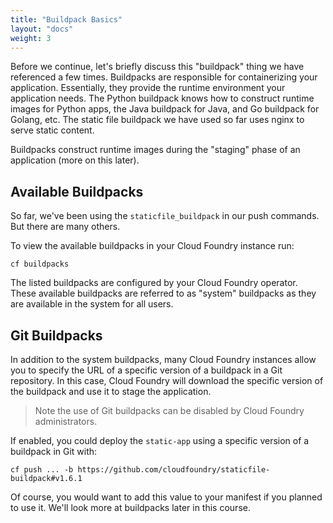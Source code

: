 ```yaml
---
title: "Buildpack Basics"
layout: "docs"
weight: 3
---
```


Before we continue, let's briefly discuss this "buildpack" thing we have referenced a few times. Buildpacks are responsible for containerizing your application. Essentially, they provide the runtime environment your application needs. The Python buildpack knows how to construct runtime images for Python apps, the Java buildpack for Java, and Go buildpack for Golang, etc. The static file buildpack we have used so far uses nginx to serve static content. 

Buildpacks construct runtime images during the "staging" phase of an application (more on this later).

## Available Buildpacks

So far, we've been using the `staticfile_buildpack` in our push commands.  But there are many others. 

To view the available buildpacks in your Cloud Foundry instance run:

```
cf buildpacks
```

The listed buildpacks are configured by your Cloud Foundry operator. These available buildpacks are referred to as "system" buildpacks as they are available in the system for all users.

## Git Buildpacks

In addition to the system buildpacks, many Cloud Foundry instances allow you to specify the URL of a specific version of a buildpack in a Git repository. In this case, Cloud Foundry will download the specific version of the buildpack and use it to stage the application. 

> Note the use of Git buildpacks can be disabled by Cloud Foundry administrators. 

If enabled, you could deploy the `static-app` using a specific version of a buildpack in Git with:

```
cf push ... -b https://github.com/cloudfoundry/staticfile-buildpack#v1.6.1
```

Of course, you would want to add this value to your manifest if you planned to use it. We'll look more at buildpacks later in this course.